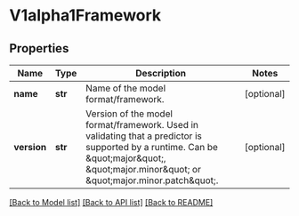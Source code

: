# V1alpha1Framework

## Properties
Name | Type | Description | Notes
------------ | ------------- | ------------- | -------------
**name** | **str** | Name of the model format/framework. | [optional] 
**version** | **str** | Version of the model format/framework. Used in validating that a predictor is supported by a runtime. Can be \&quot;major\&quot;, \&quot;major.minor\&quot; or \&quot;major.minor.patch\&quot;. | [optional] 

[[Back to Model list]](../README.md#documentation-for-models) [[Back to API list]](../README.md#documentation-for-api-endpoints) [[Back to README]](../README.md)


